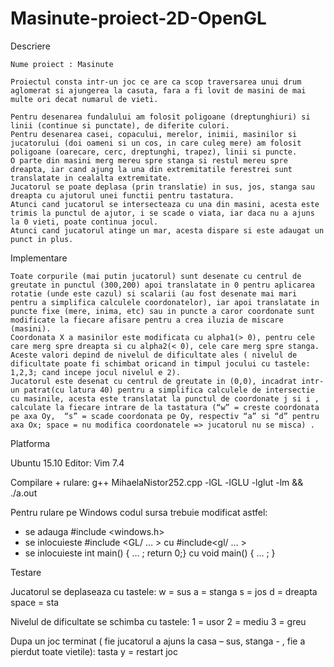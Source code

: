 # Masinute-proiect-2D-OpenGL

Descriere

	Nume proiect : Masinute
	
	Proiectul consta intr-un joc ce are ca scop traversarea unui drum aglomerat si ajungerea la casuta, fara a fi lovit de masini de mai multe ori decat numarul de vieti.

	Pentru desenarea fundalului am folosit poligoane (dreptunghiuri) si linii (continue si punctate), de diferite culori.
	Pentru desenarea casei, copacului, merelor, inimii, masinilor si jucatorului (doi oameni si un cos, in care culeg mere) am folosit poligoane (oarecare, cerc, dreptunghi, trapez), linii si puncte.
	O parte din masini merg mereu spre stanga si restul mereu spre dreapta, iar cand ajung la una din extremitatile ferestrei sunt translatate in cealalta extremitate.
	Jucatorul se poate deplasa (prin translatie) in sus, jos, stanga sau dreapta cu ajutorul unei functii pentru tastatura.
	Atunci cand jucatorul se intersecteaza cu una din masini, acesta este trimis la punctul de ajutor, i se scade o viata, iar daca nu a ajuns la 0 vieti, poate continua jocul.
	Atunci cand jucatorul atinge un mar, acesta dispare si este adaugat un punct in plus.

Implementare

	Toate corpurile (mai putin jucatorul) sunt desenate cu centrul de greutate in punctul (300,200) apoi translatate in 0 pentru aplicarea rotatie (unde este cazul) si scalarii (au fost desenate mai mari pentru a simplifica calculele coordonatelor), iar apoi translatate in puncte fixe (mere, inima, etc) sau in puncte a caror coordonate sunt modificate la fiecare afisare pentru a crea iluzia de miscare (masini).
	Coordonata X a masinilor este modificata cu alpha1(> 0), pentru cele care merg spre dreapta si cu alpha2(< 0), cele care merg spre stanga. Aceste valori depind de nivelul de dificultate ales ( nivelul de dificultate poate fi schimbat oricand in timpul jocului cu tastele: 1,2,3; cand incepe jocul nivelul e 2).
	Jucatorul este desenat cu centrul de greutate in (0,0), incadrat intr-un patrat(cu latura 40) pentru a simplifica calculele de intersectie cu masinile, acesta este translatat la punctul de coordonate j si i , calculate la fiecare intrare de la tastatura (“w” = creste coordonata pe axa Oy,  “s” = scade coordonata pe Oy, respectiv “a” si “d” pentru axa Ox; space = nu modifica coordonatele => jucatorul nu se misca) .

Platforma

  Ubuntu 15.10
  Editor: Vim 7.4

Compilare + rulare:
	g++ MihaelaNistor252.cpp -lGL -lGLU -lglut -lm && ./a.out

Pentru rulare pe Windows codul sursa trebuie modificat astfel:
- se adauga #include <windows.h>
- se inlocuieste #include <GL/ … > cu #include<gl/ … >
- se inlocuieste int main() { … ; return 0;} cu void main() { … ; }

Testare

Jucatorul se deplaseaza cu tastele:
	w = sus
	a = stanga
	s = jos
	d = dreapta
	space = sta

Nivelul de dificultate se schimba cu tastele:
	1 = usor
	2 = mediu
	3 = greu

Dupa un joc terminat ( fie jucatorul a ajuns la casa – sus, stanga - , fie a pierdut toate vietile):
	tasta y = restart joc	
